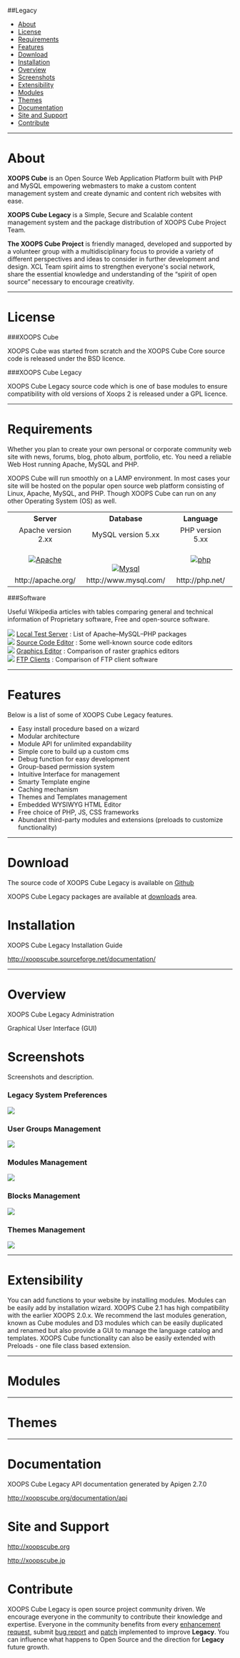 ##Legacy

* [About](#about)
* [License](#license)
* [Requirements](#requirements)
* [Features](#features)
* [Download](#download)
* [Installation](#installation)
* [Overview](#overview)
* [Screenshots](#screenshots)
* [Extensibility](#extensibility)
* [Modules](#modules)
* [Themes](#themes)
* [Documentation](#documentation)
* [Site and Support](#site-and-support)
* [Contribute](#contribute)

***

About
====

**XOOPS Cube** is an Open Source Web Application Platform built with PHP and MySQL empowering webmasters to make a custom content management system and create dynamic and content rich websites with ease.

**XOOPS Cube Legacy** is a Simple, Secure and Scalable content management system and the package distribution of XOOPS Cube Project Team.

**The XOOPS Cube Project** is friendly managed, developed and supported by a volunteer group with a multidisciplinary focus to provide a variety of different perspectives and ideas to consider in further development and design. XCL Team spirit  aims to strengthen everyone's social network, share the essential knowledge and understanding of the “spirit of open source” necessary to encourage creativity.

***

License
====

###XOOPS Cube  

XOOPS Cube was started from scratch and the XOOPS Cube Core source code is released under the BSD licence.

 
###XOOPS Cube Legacy  

XOOPS Cube Legacy source code which is one of base modules to ensure compatibility with old versions of Xoops 2 is released under a GPL licence.

***

Requirements
====

Whether you plan to create your own personal or corporate community web site with news, forums, blog, photo album, portfolio, etc. You need a reliable Web Host running Apache, MySQL and PHP.

XOOPS Cube will run smoothly on a LAMP environment. In most cases your site will be hosted on the popular open source web platform consisting of Linux, Apache, MySQL, and PHP. Though XOOPS Cube can run on any other Operating System (OS) as well.


<table>
<tr>
<th align="center">
Server
</th>
<th align="center">
Database</th>
<th align="center">
Language</th>
</tr>
<tr>
<td align="center">Apache version 2.xx</td>
<td align="center">MySQL version 5.xx</td>
<td align="center">PHP version 5.xx</td>
</tr>
<tr>
<td align="center"><a href="http://apache.org/"><img src="http://xoopscube.org/uploads/fckeditor/logo-apache.png" alt="Apache" title="Apache" /></a></td>
<td align="center"><br />
<br />
<a href="http://mysql.com/"><img src="http://xoopscube.org/uploads/fckeditor/logo-mysql.png" alt="Mysql" title="Mysql" /></a></td>
<td align="center"><a href="http://php.net/"><img src="http://xoopscube.org/uploads/fckeditor/logo-php.png" alt="php" title="php" /></a></td>
</tr>
<tr>
<td align="center">http://apache.org/</td>
<td align="center">http://www.mysql.com/</td>
<td align="center">http://php.net/</td>
</tr>
</table>

###Software

Useful Wikipedia articles with tables comparing general and technical information of Proprietary software, Free and open-source software.  

<img src="http://xoopscube.org/uploads/fckeditor/server_database.png"> <a href="http://en.wikipedia.org/wiki/List_of_AMP_packages"> Local Test Server</a> : List of Apache–MySQL–PHP packages  
<img src="http://xoopscube.org/uploads/fckeditor/script_edit.png"> <a href="http://en.wikipedia.org/wiki/Source_code_editor"> Source Code Editor</a> : Some well-known source code editors  
<img src="http://xoopscube.org/uploads/fckeditor/picture_edit.png"> <a href="http://en.wikipedia.org/wiki/Comparison_of_raster_graphics_editors"> Graphics Editor</a> : Comparison of raster graphics editors  
<img src="http://xoopscube.org/uploads/fckeditor/computer_go.png"> <a href="http://en.wikipedia.org/wiki/FTP_clients"> FTP Clients</a> : Comparison of FTP client software  

***

Features
====
Below is a list of some of XOOPS Cube Legacy features.

* Easy install procedure based on a wizard
* Modular architecture
* Module API for unlimited expandability
* Simple core to build up a custom cms
* Debug function for easy development
* Group-based permission system
* Intuitive Interface for management
* Smarty Template engine
* Caching mechanism
* Themes and Templates management
* Embedded WYSIWYG HTML Editor
* Free choice of PHP, JS, CSS frameworks
* Abundant third-party modules and extensions (preloads to customize functionality)

***

Download
====

The source code of XOOPS Cube Legacy is available on [Github](https://github.com/xoopscube/legacy)

XOOPS Cube Legacy packages are available at [downloads](https://github.com/xoopscube/legacy/downloads) area.


Installation
====

XOOPS Cube Legacy Installation Guide

http://xoopscube.sourceforge.net/documentation/

***

Overview
====

XOOPS Cube Legacy Administration

Graphical User Interface (GUI)



Screenshots
====

Screenshots and description.

### Legacy System Preferences

<img src="https://lh4.googleusercontent.com/-Rnhk9YUrttg/SB6gFWZAAQI/AAAAAAAAAe4/OT62wYd3w4I/s756/xcl_admin_settings.png">

### User Groups Management

<img src="http://gigamaster.myht.org/uploads/imgcad6d972581f658bc849f.png">

### Modules Management

<img src="http://gigamaster.myht.org/uploads/img84a2a7de03c93e7932649.png">

### Blocks Management

<img src="http://gigamaster.myht.org/uploads/imgb2e53f9cd9e93013b68c3.png">

### Themes Management

<img src="http://gigamaster.myht.org/uploads/img02a99ae6c063f277b2d71.png">


***

Extensibility
====
You can add functions to your website by installing modules. Modules can be easily add by installation wizard.
XOOPS Cube 2.1 has high compatibility with the earlier XOOPS 2.0.x. We recommend the last modules generation, known as Cube modules and D3 modules which can be easily duplicated and renamed but also provide a GUI to manage the language catalog and templates.
XOOPS Cube functionality can also be easily extended with Preloads - one file class based extension.

***

Modules
====

***

Themes
====

***

Documentation
====

XOOPS Cube Legacy API documentation generated by Apigen 2.7.0

http://xoopscube.org/documentation/api

Site and Support
====

http://xoopscube.org

http://xoopscube.jp

Contribute
====

XOOPS Cube Legacy is open source project community driven. We encourage everyone in the community to contribute their knowledge and expertise.
Everyone in the community benefits from every [enhancement request](https://github.com/xoopscube/legacy/issues), submit [bug report](https://github.com/xoopscube/legacy/issues) and [patch](https://github.com/xoopscube/legacy/pulls) implemented to improve **Legacy**. 
You can influence what happens to Open Source and the direction for **Legacy** future growth.